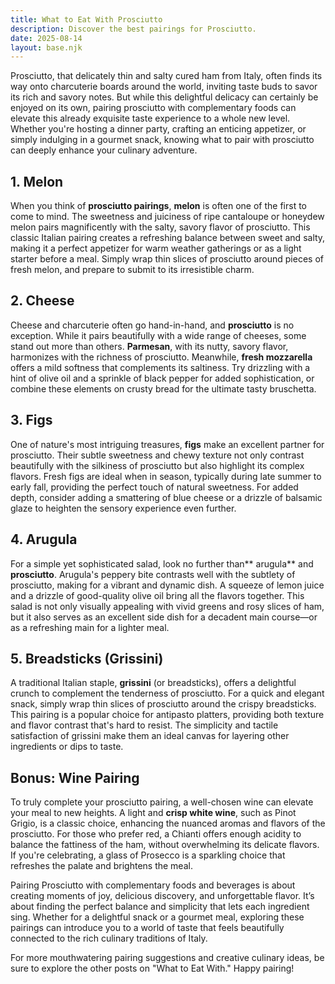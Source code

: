 ```yaml
---
title: What to Eat With Prosciutto
description: Discover the best pairings for Prosciutto.
date: 2025-08-14
layout: base.njk
---
```


Prosciutto, that delicately thin and salty cured ham from Italy, often finds its way onto charcuterie boards around the world, inviting taste buds to savor its rich and savory notes. But while this delightful delicacy can certainly be enjoyed on its own, pairing prosciutto with complementary foods can elevate this already exquisite taste experience to a whole new level. Whether you're hosting a dinner party, crafting an enticing appetizer, or simply indulging in a gourmet snack, knowing what to pair with prosciutto can deeply enhance your culinary adventure.

## **1. Melon**

When you think of **prosciutto pairings**, **melon** is often one of the first to come to mind. The sweetness and juiciness of ripe cantaloupe or honeydew melon pairs magnificently with the salty, savory flavor of prosciutto. This classic Italian pairing creates a refreshing balance between sweet and salty, making it a perfect appetizer for warm weather gatherings or as a light starter before a meal. Simply wrap thin slices of prosciutto around pieces of fresh melon, and prepare to submit to its irresistible charm.

## **2. Cheese**

Cheese and charcuterie often go hand-in-hand, and **prosciutto** is no exception. While it pairs beautifully with a wide range of cheeses, some stand out more than others. **Parmesan**, with its nutty, savory flavor, harmonizes with the richness of prosciutto. Meanwhile, **fresh mozzarella** offers a mild softness that complements its saltiness. Try drizzling with a hint of olive oil and a sprinkle of black pepper for added sophistication, or combine these elements on crusty bread for the ultimate tasty bruschetta.

## **3. Figs**

One of nature's most intriguing treasures, **figs** make an excellent partner for prosciutto. Their subtle sweetness and chewy texture not only contrast beautifully with the silkiness of prosciutto but also highlight its complex flavors. Fresh figs are ideal when in season, typically during late summer to early fall, providing the perfect touch of natural sweetness. For added depth, consider adding a smattering of blue cheese or a drizzle of balsamic glaze to heighten the sensory experience even further.

## **4. Arugula**

For a simple yet sophisticated salad, look no further than** arugula** and **prosciutto**. Arugula's peppery bite contrasts well with the subtlety of prosciutto, making for a vibrant and dynamic dish. A squeeze of lemon juice and a drizzle of good-quality olive oil bring all the flavors together. This salad is not only visually appealing with vivid greens and rosy slices of ham, but it also serves as an excellent side dish for a decadent main course—or as a refreshing main for a lighter meal.

## **5. Breadsticks (Grissini)**

A traditional Italian staple, **grissini** (or breadsticks), offers a delightful crunch to complement the tenderness of prosciutto. For a quick and elegant snack, simply wrap thin slices of prosciutto around the crispy breadsticks. This pairing is a popular choice for antipasto platters, providing both texture and flavor contrast that's hard to resist. The simplicity and tactile satisfaction of grissini make them an ideal canvas for layering other ingredients or dips to taste.

## **Bonus: Wine Pairing**

To truly complete your prosciutto pairing, a well-chosen wine can elevate your meal to new heights. A light and **crisp white wine**, such as Pinot Grigio, is a classic choice, enhancing the nuanced aromas and flavors of the prosciutto. For those who prefer red, a Chianti offers enough acidity to balance the fattiness of the ham, without overwhelming its delicate flavors. If you're celebrating, a glass of Prosecco is a sparkling choice that refreshes the palate and brightens the meal.

Pairing Prosciutto with complementary foods and beverages is about creating moments of joy, delicious discovery, and unforgettable flavor. It’s about finding the perfect balance and simplicity that lets each ingredient sing. Whether for a delightful snack or a gourmet meal, exploring these pairings can introduce you to a world of taste that feels beautifully connected to the rich culinary traditions of Italy. 

For more mouthwatering pairing suggestions and creative culinary ideas, be sure to explore the other posts on "What to Eat With." Happy pairing!
